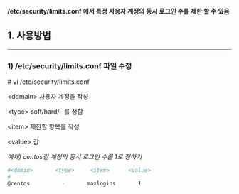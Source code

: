 **/etc/security/limits.conf 에서 특정 사용자 계정의 동시 로그인 수를 제한 할 수 있음**

## 1. 사용방법
----------------


### 1) /etc/security/limits.conf 파일 수정
\# vi /etc/security/limits.conf

\<domain> 사용자 계정을 작성

\<type> soft/hard/- 를 정함

\<item> 제한할 항목을 작성

\<value> 값


*예제) centos란 계정의 동시 로그인 수를 1로 정하기*
```bash
#<domin>       <type>     <item>      <value>
#
@centos          -       maxlogins       1
```